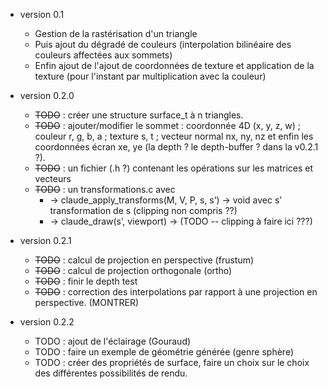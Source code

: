 * version 0.1
  - Gestion de la rastérisation d'un triangle
  - Puis ajout du dégradé de couleurs (interpolation bilinéaire des couleurs affectées aux sommets)
  - Enfin ajout de l'ajout de coordonnées de texture et application de la texture (pour l'instant par multiplication avec la couleur)


* version 0.2.0
  - ~~TODO~~ : créer une structure surface_t à n triangles.
  - ~~TODO~~ : ajouter/modifier le sommet : coordonnée 4D (x, y, z, w) ; couleur r, g, b, a ; texture s, t ; vecteur normal nx, ny, nz et enfin les coordonnées écran xe, ye (la depth ? le depth-buffer ? dans la v0.2.1 ?).
  - ~~TODO~~ : un fichier (.h ?) contenant les opérations sur les matrices et vecteurs
  - ~~TODO~~ : un transformations.c avec
    -	 -> claude_apply_transforms(M, V, P, s, s’) -> void avec s’ transformation de s (clipping non compris ??)
    -	 -> claude_draw(s’, viewport) -> (TODO -- clipping à faire ici ???)

* version 0.2.1
  - ~~TODO~~ : calcul de projection en perspective (frustum)
  - ~~TODO~~ : calcul de projection orthogonale (ortho)
  - ~~TODO~~ : finir le depth test
  - ~~TODO~~ : correction des interpolations par rapport à une projection en perspective. (MONTRER)

* version 0.2.2
  - TODO : ajout de l'éclairage (Gouraud)
  - TODO : faire un exemple de géométrie générée (genre sphère)
  - TODO : créer des propriétés de surface, faire un choix sur le choix des différentes possibilités de rendu.

